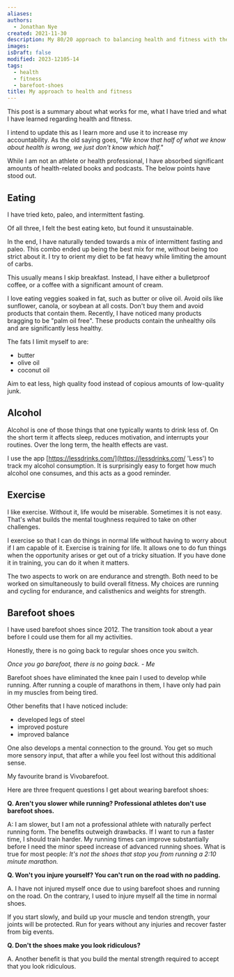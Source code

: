 ```yaml
---
aliases: 
authors:
  - Jonathan Nye
created: 2021-11-30
description: My 80/20 approach to balancing health and fitness with the rest of life's demands.
images: 
isDraft: false
modified: 2023-12105-14
tags:
  - health
  - fitness
  - barefoot-shoes
title: My approach to health and fitness
---
```


This post is a summary about what works for me, what I have tried and what I have learned regarding health and fitness.

I intend to update this as I learn more and use it to increase my accountability. As the old saying goes, _"We know that half of what we know about health is wrong, we just don't know which half."_

While I am not an athlete or health professional, I have absorbed significant amounts of health-related books and podcasts. The below points have stood out.

## Eating

I have tried keto, paleo, and intermittent fasting.

Of all three, I felt the best eating keto, but found it unsustainable.

In the end, I have naturally tended towards a mix of intermittent fasting and paleo.
This combo ended up being the best mix for me, without being too strict about it.
I try to orient my diet to be fat heavy while limiting the amount of carbs.

This usually means I skip breakfast.
Instead, I have either a bulletproof coffee, or a coffee with a significant amount of cream.

I love eating veggies soaked in fat, such as butter or olive oil. Avoid oils like sunflower, canola, or soybean at all costs. Don't buy them and avoid products that contain them. Recently, I have noticed many products bragging to be "palm oil free". These products contain the unhealthy oils and are significantly less healthy.

The fats I limit myself to are:

- butter
- olive oil
- coconut oil

Aim to eat less, high quality food instead of copious amounts of low-quality junk.

## Alcohol

Alcohol is one of those things that one typically wants to drink less of. On the short term it affects sleep, reduces motivation, and interrupts your routines. Over the long term, the health effects are vast.

I use the app [https://lessdrinks.com/](https://lessdrinks.com/ 'Less') to track my alcohol consumption. It is surprisingly easy to forget how much alcohol one consumes, and this acts as a good reminder.

## Exercise

I like exercise. Without it, life would be miserable. Sometimes it is not easy. That's what builds the mental toughness required to take on other challenges.

I exercise so that I can do things in normal life without having to worry about if I am capable of it. Exercise is training for life. It allows one to do fun things when the opportunity arises or get out of a tricky situation. If you have done it in training, you can do it when it matters.

The two aspects to work on are endurance and strength. Both need to be worked on simultaneously to build overall fitness. My choices are running and cycling for endurance, and calisthenics and weights for strength.

## Barefoot shoes

I have used barefoot shoes since 2012.
The transition took about a year before I could use them for all my activities.

Honestly, there is no going back to regular shoes once you switch.

_Once you go barefoot, there is no going back. - Me_

Barefoot shoes have eliminated the knee pain I used to develop while running.
After running a couple of marathons in them, I have only had pain in my muscles from being tired.

Other benefits that I have noticed include:

- developed legs of steel
- improved posture
- improved balance

One also develops a mental connection to the ground. You get so much more sensory input, that after a while you feel lost without this additional sense.

My favourite brand is Vivobarefoot.

Here are three frequent questions I get about wearing barefoot shoes:

**Q. Aren't you slower while running? Professional athletes don't use barefoot shoes.**

A: I am slower, but I am not a professional athlete with naturally perfect running form. The benefits outweigh drawbacks. If I want to run a faster time, I should train harder. My running times can improve substantially before I need the minor speed increase of advanced running shoes. What is true for most people: _It's not the shoes that stop you from running a 2:10 minute marathon._

**Q. Won't you injure yourself? You can't run on the road with no padding.**

A. I have not injured myself once due to using barefoot shoes and running on the road. On the contrary, I used to injure myself all the time in normal shoes.

If you start slowly, and build up your muscle and tendon strength, your joints will be protected. Run for years without any injuries and recover faster from big events.

**Q. Don't the shoes make you look ridiculous?**

A. Another benefit is that you build the mental strength required to accept that you look ridiculous.

